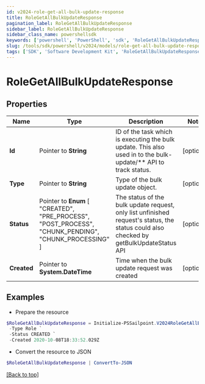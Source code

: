 ```yaml
---
id: v2024-role-get-all-bulk-update-response
title: RoleGetAllBulkUpdateResponse
pagination_label: RoleGetAllBulkUpdateResponse
sidebar_label: RoleGetAllBulkUpdateResponse
sidebar_class_name: powershellsdk
keywords: ['powershell', 'PowerShell', 'sdk', 'RoleGetAllBulkUpdateResponse', 'V2024RoleGetAllBulkUpdateResponse'] 
slug: /tools/sdk/powershell/v2024/models/role-get-all-bulk-update-response
tags: ['SDK', 'Software Development Kit', 'RoleGetAllBulkUpdateResponse', 'V2024RoleGetAllBulkUpdateResponse']
---
```



# RoleGetAllBulkUpdateResponse

## Properties

Name | Type | Description | Notes
------------ | ------------- | ------------- | -------------
**Id** |  Pointer to **String** | ID of the task which is executing the bulk update. This also used in to the bulk-update/** API to track status. | [optional] 
**Type** |  Pointer to **String** | Type of the bulk update object. | [optional] 
**Status** |  Pointer to  **Enum** [  "CREATED",    "PRE_PROCESS",    "POST_PROCESS",    "CHUNK_PENDING",    "CHUNK_PROCESSING" ] | The status of the bulk update request, only list unfinished request's status, the status could also checked by getBulkUpdateStatus API | [optional] 
**Created** |  Pointer to **System.DateTime** | Time when the bulk update request was created | [optional] 

## Examples

- Prepare the resource
```powershell
$RoleGetAllBulkUpdateResponse = Initialize-PSSailpoint.V2024RoleGetAllBulkUpdateResponse  -Id 2c9180867817ac4d017817c491119a20 `
 -Type Role `
 -Status CREATED `
 -Created 2020-10-08T18:33:52.029Z
```

- Convert the resource to JSON
```powershell
$RoleGetAllBulkUpdateResponse | ConvertTo-JSON
```


[[Back to top]](#) 


